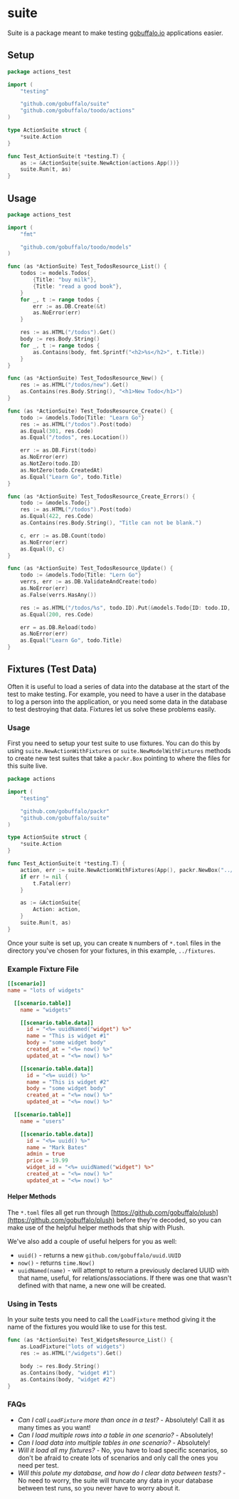 # suite

Suite is a package meant to make testing [gobuffalo.io](http://gobuffalo.io) applications easier.

## Setup

```go
package actions_test

import (
	"testing"

	"github.com/gobuffalo/suite"
	"github.com/gobuffalo/toodo/actions"
)

type ActionSuite struct {
	*suite.Action
}

func Test_ActionSuite(t *testing.T) {
	as := &ActionSuite{suite.NewAction(actions.App())}
	suite.Run(t, as)
}
```

## Usage

```go
package actions_test

import (
	"fmt"

	"github.com/gobuffalo/toodo/models"
)

func (as *ActionSuite) Test_TodosResource_List() {
	todos := models.Todos{
		{Title: "buy milk"},
		{Title: "read a good book"},
	}
	for _, t := range todos {
		err := as.DB.Create(&t)
		as.NoError(err)
	}

	res := as.HTML("/todos").Get()
	body := res.Body.String()
	for _, t := range todos {
		as.Contains(body, fmt.Sprintf("<h2>%s</h2>", t.Title))
	}
}

func (as *ActionSuite) Test_TodosResource_New() {
	res := as.HTML("/todos/new").Get()
	as.Contains(res.Body.String(), "<h1>New Todo</h1>")
}

func (as *ActionSuite) Test_TodosResource_Create() {
	todo := &models.Todo{Title: "Learn Go"}
	res := as.HTML("/todos").Post(todo)
	as.Equal(301, res.Code)
	as.Equal("/todos", res.Location())

	err := as.DB.First(todo)
	as.NoError(err)
	as.NotZero(todo.ID)
	as.NotZero(todo.CreatedAt)
	as.Equal("Learn Go", todo.Title)
}

func (as *ActionSuite) Test_TodosResource_Create_Errors() {
	todo := &models.Todo{}
	res := as.HTML("/todos").Post(todo)
	as.Equal(422, res.Code)
	as.Contains(res.Body.String(), "Title can not be blank.")

	c, err := as.DB.Count(todo)
	as.NoError(err)
	as.Equal(0, c)
}

func (as *ActionSuite) Test_TodosResource_Update() {
	todo := &models.Todo{Title: "Lern Go"}
	verrs, err := as.DB.ValidateAndCreate(todo)
	as.NoError(err)
	as.False(verrs.HasAny())

	res := as.HTML("/todos/%s", todo.ID).Put(&models.Todo{ID: todo.ID, Title: "Learn Go"})
	as.Equal(200, res.Code)

	err = as.DB.Reload(todo)
	as.NoError(err)
	as.Equal("Learn Go", todo.Title)
}
```

## Fixtures (Test Data)

Often it is useful to load a series of data into the database at the start of the test to make testing. For example, you need to have a user in the database to log a person into the application, or you need some data in the database to test destroying that data. Fixtures let us solve these problems easily.

### Usage

First you need to setup your test suite to use fixtures. You can do this by using `suite.NewActionWithFixtures` or `suite.NewModelWithFixtures` methods to create new test suites that take a `packr.Box` pointing to where the files for this suite live.

```go
package actions

import (
	"testing"

	"github.com/gobuffalo/packr"
	"github.com/gobuffalo/suite"
)

type ActionSuite struct {
	*suite.Action
}

func Test_ActionSuite(t *testing.T) {
	action, err := suite.NewActionWithFixtures(App(), packr.NewBox("../fixtures"))
	if err != nil {
		t.Fatal(err)
	}

	as := &ActionSuite{
		Action: action,
	}
	suite.Run(t, as)
}
```

Once your suite is set up, you can create `N` numbers of `*.toml` files in the directory you've chosen for your fixtures, in this example, `../fixtures`.

### Example Fixture File

```toml
[[scenario]]
name = "lots of widgets"

  [[scenario.table]]
    name = "widgets"

    [[scenario.table.data]]
      id = "<%= uuidNamed("widget") %>"
      name = "This is widget #1"
      body = "some widget body"
      created_at = "<%= now() %>"
      updated_at = "<%= now() %>"

    [[scenario.table.data]]
      id = "<%= uuid() %>"
      name = "This is widget #2"
      body = "some widget body"
      created_at = "<%= now() %>"
      updated_at = "<%= now() %>"

  [[scenario.table]]
    name = "users"

    [[scenario.table.data]]
      id = "<%= uuid() %>"
      name = "Mark Bates"
      admin = true
      price = 19.99
      widget_id = "<%= uuidNamed("widget") %>"
      created_at = "<%= now() %>"
      updated_at = "<%= now() %>"
```

#### Helper Methods

The `*.toml` files all get run through [https://github.com/gobuffalo/plush](https://github.com/gobuffalo/plush) before they're decoded, so you can make use of the helpful helper methods that ship with Plush.

We've also add a couple of useful helpers for you as well:

* `uuid()` - returns a new `github.com/gobuffalo/uuid.UUID`
* `now()` - returns `time.Now()`
* `uuidNamed(name)` - will attempt to return a previously declared UUID with that name, useful, for relations/associations. If there was one that wasn't defined with that name, a new one will be created.

### Using in Tests

In your suite tests you need to call the `LoadFixture` method giving it the name of the fixtures you would like to use for this test.

```go
func (as *ActionSuite) Test_WidgetsResource_List() {
	as.LoadFixture("lots of widgets")
	res := as.HTML("/widgets").Get()

	body := res.Body.String()
	as.Contains(body, "widget #1")
	as.Contains(body, "widget #2")
}
```

### FAQs

* _Can I call `LoadFixture` more than once in a test?_ - Absolutely! Call it as many times as you want!
* _Can I load multiple rows into a table in one scenario?_ - Absolutely!
* _Can I load data into multiple tables in one scenario?_ - Absolutely!
* _Will it load all my fixtures?_ - No, you have to load specific scenarios, so don't be afraid to create lots of scenarios and only call the ones you need per test.
* _Will this polute my database, and how do I clear data between tests?_ - No need to worry, the suite will truncate any data in your database between test runs, so you never have to worry about it.
